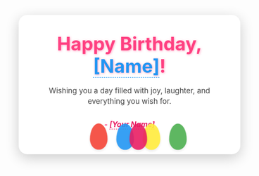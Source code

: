<!DOCTYPE html>
<html lang="en">
<head>
  <meta charset="UTF-8" />
  <meta name="viewport" content="width=device-width, initial-scale=1" />
  <title>Happy Birthday!</title>
  <style>
    @import url('https://fonts.googleapis.com/css2?family=Pacifico&family=Open+Sans&display=swap');

    body {
      margin: 0;
      height: 100vh;
      background: linear-gradient(135deg, #f6d365 0%, #fda085 100%);
      display: flex;
      justify-content: center;
      align-items: center;
      overflow: hidden;
      font-family: 'Open Sans', sans-serif;
    }

    .birthday-card {
      position: relative;
      background: white;
      padding: 40px 60px;
      border-radius: 20px;
      box-shadow: 0 8px 30px rgba(0,0,0,0.2);
      max-width: 400px;
      text-align: center;
      z-index: 10;
    }

    .birthday-card h1 {
      font-family: 'Pacifico', cursive;
      font-size: 3em;
      margin: 0 0 20px;
      color: #ff4081;
      text-shadow: 1px 1px 5px rgba(255,64,129,0.5);
    }

    .birthday-card p {
      font-size: 1.2em;
      margin: 15px 0;
      color: #444;
      line-height: 1.4;
    }

    .birthday-card .signature {
      margin-top: 30px;
      font-style: italic;
      color: #ff4081;
      font-weight: 700;
    }

    /* Balloon styles */
    .balloons {
      position: absolute;
      bottom: 10px;
      left: 50%;
      width: 300px;
      height: 400px;
      pointer-events: none;
      transform: translateX(-50%);
      overflow: visible;
      z-index: 5;
    }

    .balloon {
      position: absolute;
      bottom: 0;
      width: 40px;
      height: 60px;
      border-radius: 50% 50% 50% 50% / 60% 60% 40% 40%;
      background: red;
      opacity: 0.9;
      animation: floatUp linear infinite;
      filter: drop-shadow(0 3px 3px rgba(0,0,0,0.1));
    }
    .balloon::after {
      content: "";
      position: absolute;
      bottom: -10px;
      left: 50%;
      width: 2px;
      height: 20px;
      background: #555;
      transform: translateX(-50%);
      border-radius: 1px;
    }

    /* Different colors and animation duration */
    .balloon:nth-child(1) {
      left: 20%;
      background: #f44336;
      animation-duration: 6s;
      animation-delay: 0s;
    }
    .balloon:nth-child(2) {
      left: 40%;
      background: #2196f3;
      animation-duration: 8s;
      animation-delay: 1.5s;
    }
    .balloon:nth-child(3) {
      left: 60%;
      background: #ffeb3b;
      animation-duration: 7s;
      animation-delay: 0.5s;
    }
    .balloon:nth-child(4) {
      left: 80%;
      background: #4caf50;
      animation-duration: 9s;
      animation-delay: 2s;
    }
    .balloon:nth-child(5) {
      left: 50%;
      background: #e91e63;
      animation-duration: 10s;
      animation-delay: 1s;
    }

    @keyframes floatUp {
      0% {
        transform: translateY(0) scale(1);
        opacity: 0.9;
      }
      50% {
        transform: translateY(-40px) scale(1.05);
        opacity: 1;
      }
      100% {
        transform: translateY(-400px) scale(1);
        opacity: 0;
      }
    }

    /* Confetti container */
    .confetti-container {
      position: fixed;
      pointer-events: none;
      width: 100vw;
      height: 100vh;
      top: 0; left: 0;
      overflow: visible;
      z-index: 0;
    }

    .confetti {
      position: absolute;
      width: 8px;
      height: 8px;
      background-color: red;
      opacity: 0.8;
      transform-origin: center center;
      animation-name: confetti-fall, confetti-spin;
      animation-timing-function: linear;
      animation-iteration-count: infinite;
    }

    @keyframes confetti-fall {
      0% {
        transform: translateY(0);
        opacity: 1;
      }
      100% {
        transform: translateY(100vh);
        opacity: 0;
      }
    }
    @keyframes confetti-spin {
      0% {
        transform: rotate(0deg);
      }
      100% {
        transform: rotate(360deg);
      }
    }
  </style>
</head>
<body>
  <div class="birthday-card">
    <h1>Happy Birthday, <span contenteditable="true" style="color:#2196f3; border-bottom: 1px dashed #2196f3; cursor:text;">[Name]</span>!</h1>
    <p>Wishing you a day filled with joy, laughter, and everything you wish for.</p>
    <p class="signature">- <span contenteditable="true" style="color:#e91e63; border-bottom: 1px dashed #e91e63; cursor:text;">[Your Name]</span></p>
    <div class="balloons">
      <div class="balloon"></div>
      <div class="balloon"></div>
      <div class="balloon"></div>
      <div class="balloon"></div>
      <div class="balloon"></div>
    </div>
  </div>

  <div class="confetti-container"></div>

  <script>
    // Generate confetti dynamically
    const confettiContainer = document.querySelector('.confetti-container');
    const colors = ['#f44336','#e91e63','#9c27b0','#2196f3','#4caf50','#ffeb3b'];

    function createConfettiPiece() {
      const confetti = document.createElement('div');
      confetti.classList.add('confetti');
      confetti.style.backgroundColor = colors[Math.floor(Math.random() * colors.length)];
      confetti.style.left = Math.random() * window.innerWidth + 'px';
      confetti.style.top = -10 + 'px';
      confetti.style.width = confetti.style.height = (5 + Math.random() * 8) + 'px';
      confetti.style.animationDuration = (3 + Math.random() * 4) + 's';
      confetti.style.animationDelay = (Math.random() * 5) + 's';
      confetti.style.transform = `rotate(${Math.random()*360}deg)`;
      confettiContainer.appendChild(confetti);

      setTimeout(() => {
        confetti.remove();
      }, 7000);
    }

    // Keep generating confetti every 300ms
    setInterval(createConfettiPiece, 300);
  </script>
</body>
</html>

